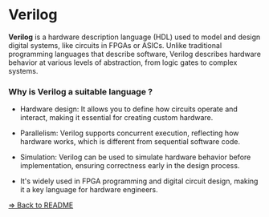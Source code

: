 # Verilog

**Verilog** is a hardware description language (HDL) used to model and design digital systems, like circuits in FPGAs or ASICs. Unlike traditional programming languages that describe software, Verilog describes hardware behavior at various levels of abstraction, from logic gates to complex systems.

### Why is Verilog a suitable language ?
- Hardware design: It allows you to define how circuits operate and interact, making it essential for creating custom hardware.

- Parallelism: Verilog supports concurrent execution, reflecting how hardware works, which is different from sequential software code.

- Simulation: Verilog can be used to simulate hardware behavior before implementation, ensuring correctness early in the design process.

- It's widely used in FPGA programming and digital circuit design, making it a key language for hardware engineers.

[=> Back to README](../../README.MD)
